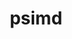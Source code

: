 ---
title: "psimd"
layout: cache
categories: [package, develop-2025-07-13]
meta: {"compilers": ["none"], "num_specs": 8, "num_specs_by_stack": {"e4s": 2, "ml-darwin-aarch64-mps": 2, "ml-linux-aarch64-cpu": 2, "ml-linux-aarch64-cuda": 2, "ml-linux-x86_64-cpu": 2, "ml-linux-x86_64-cuda": 2, "root": 8}, "oss": ["sequoia", "ubuntu22.04", "ubuntu24.04"], "platforms": ["darwin", "linux"], "stacks": ["e4s", "ml-darwin-aarch64-mps", "ml-linux-aarch64-cpu", "ml-linux-aarch64-cuda", "ml-linux-x86_64-cpu", "ml-linux-x86_64-cuda", "root"], "targets": ["aarch64", "x86_64_v3"], "versions": ["2020-05-17"]}
spec_details: [{"compiler": "none", "hash": "cjyr64j3rpg7od7cmdmdojsslx26hwgk", "os": "sequoia", "platform": "darwin", "size": "-", "stacks": ["ml-darwin-aarch64-mps", "root"], "target": "aarch64", "variants": ["build_system=cmake", "build_type=Release", "commit=072586a71b55b7f8c584153d223e95687148a900", "generator=ninja", "~ipo"], "versions": ["2020-05-17"]}, {"compiler": "none", "hash": "f55dtyxwxb7tc3pytvsgicnglysvd5be", "os": "sequoia", "platform": "darwin", "size": "-", "stacks": ["ml-darwin-aarch64-mps", "root"], "target": "aarch64", "variants": ["build_system=cmake", "build_type=Release", "commit=072586a71b55b7f8c584153d223e95687148a900", "generator=ninja", "~ipo"], "versions": ["2020-05-17"]}, {"compiler": "none", "hash": "hhlivkab4jhtfsunh5rqvjxclz4u3uln", "os": "ubuntu24.04", "platform": "linux", "size": "-", "stacks": ["ml-linux-aarch64-cpu", "ml-linux-aarch64-cuda", "root"], "target": "aarch64", "variants": ["build_system=cmake", "build_type=Release", "commit=072586a71b55b7f8c584153d223e95687148a900", "generator=ninja", "~ipo"], "versions": ["2020-05-17"]}, {"compiler": "none", "hash": "hsllltwoukyftei7irucufcwcylu3n4v", "os": "ubuntu22.04", "platform": "linux", "size": "-", "stacks": ["e4s", "root"], "target": "x86_64_v3", "variants": ["build_system=cmake", "build_type=Release", "commit=072586a71b55b7f8c584153d223e95687148a900", "generator=ninja", "~ipo"], "versions": ["2020-05-17"]}, {"compiler": "none", "hash": "wffk2vmm73n4g3ug2wshaaoap2y7zin6", "os": "ubuntu22.04", "platform": "linux", "size": "-", "stacks": ["e4s", "root"], "target": "x86_64_v3", "variants": ["build_system=cmake", "build_type=Release", "commit=072586a71b55b7f8c584153d223e95687148a900", "generator=ninja", "~ipo"], "versions": ["2020-05-17"]}, {"compiler": "none", "hash": "wktukejdgpuj3xm5xcuo7th2nx677jqn", "os": "ubuntu24.04", "platform": "linux", "size": "-", "stacks": ["ml-linux-aarch64-cpu", "ml-linux-aarch64-cuda", "root"], "target": "aarch64", "variants": ["build_system=cmake", "build_type=Release", "commit=072586a71b55b7f8c584153d223e95687148a900", "generator=ninja", "~ipo"], "versions": ["2020-05-17"]}, {"compiler": "none", "hash": "yvdxfflfftb6mrhv2xza6npevazcj755", "os": "ubuntu24.04", "platform": "linux", "size": "-", "stacks": ["ml-linux-x86_64-cpu", "ml-linux-x86_64-cuda", "root"], "target": "x86_64_v3", "variants": ["build_system=cmake", "build_type=Release", "commit=072586a71b55b7f8c584153d223e95687148a900", "generator=ninja", "~ipo"], "versions": ["2020-05-17"]}, {"compiler": "none", "hash": "ztxmipwf2io6ry4skfc5jf26lsgaztxg", "os": "ubuntu24.04", "platform": "linux", "size": "-", "stacks": ["ml-linux-x86_64-cpu", "ml-linux-x86_64-cuda", "root"], "target": "x86_64_v3", "variants": ["build_system=cmake", "build_type=Release", "commit=072586a71b55b7f8c584153d223e95687148a900", "generator=ninja", "~ipo"], "versions": ["2020-05-17"]}]
---